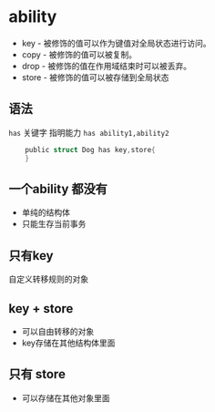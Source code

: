 # ability

- key - 被修饰的值可以作为键值对全局状态进行访问。
- copy - 被修饰的值可以被复制。
- drop - 被修饰的值在作用域结束时可以被丢弃。
- store - 被修饰的值可以被存储到全局状态


## 语法
`has` 关键字 指明能力
`has ability1,ability2`
```rust
    public struct Dog has key,store{
    }
```

## 一个ability 都没有 
- 单纯的结构体
- 只能生存当前事务

## 只有key
自定义转移规则的对象

## key + store
- 可以自由转移的对象
- key存储在其他结构体里面

## 只有 store 
- 可以存储在其他对象里面



